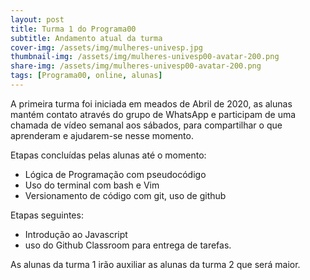```yaml
---
layout: post
title: Turma 1 do Programa00
subtitle: Andamento atual da turma
cover-img: /assets/img/mulheres-univesp.jpg
thumbnail-img: /assets/img/mulheres-univesp00-avatar-200.png
share-img: /assets/img/mulheres-univesp00-avatar-200.png
tags: [Programa00, online, alunas]
---
```


A primeira turma foi iniciada em meados de Abril de 2020, as alunas mantém contato através do grupo de WhatsApp e participam de uma chamada de vídeo semanal
aos sábados, para compartilhar o que aprenderam e ajudarem-se nesse momento.  
  
  Etapas concluídas pelas alunas até o momento:
  - Lógica de Programação com pseudocódigo
  - Uso do terminal com bash e Vim
  - Versionamento de código com git, uso de github
  
  Etapas seguintes:
  - Introdução ao Javascript
  - uso do Github Classroom para entrega de tarefas.
  
  As alunas da turma 1 irão auxiliar as alunas da turma 2 que será maior.
  
  
